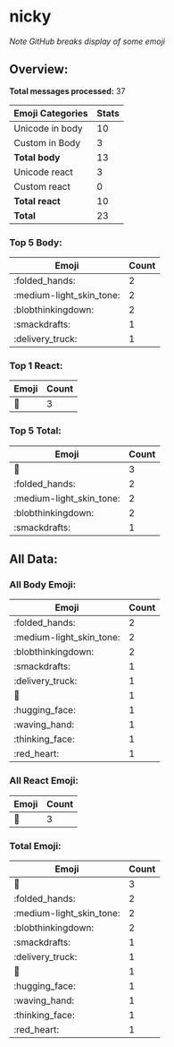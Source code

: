 # nicky

*Note GitHub breaks display of some emoji*

## Overview:

**Total messages processed:** 37

Emoji Categories | Stats
-------|--------
Unicode in body | 10
Custom in Body | 3
**Total body** | 13
Unicode react | 3
Custom react | 0
**Total react** | 10
**Total** | 23

### Top 5 Body:

Emoji | Count
-------|--------
:folded_hands: | 2
:medium-light_skin_tone: | 2
:blobthinkingdown: | 2
:smackdrafts: | 1
:delivery_truck: | 1

### Top 1 React:

Emoji | Count
-------|--------
💯 | 3

### Top 5 Total:

Emoji | Count
-------|--------
💯 | 3
:folded_hands: | 2
:medium-light_skin_tone: | 2
:blobthinkingdown: | 2
:smackdrafts: | 1

## All Data:

### All Body Emoji:

Emoji | Count
-------|--------
:folded_hands: | 2
:medium-light_skin_tone: | 2
:blobthinkingdown: | 2
:smackdrafts: | 1
:delivery_truck: | 1
:pancakes: | 1
:hugging_face: | 1
:waving_hand: | 1
:thinking_face: | 1
:red_heart: | 1

### All React Emoji:

Emoji | Count
-------|--------
💯 | 3

### Total Emoji:

Emoji | Count
-------|--------
💯 | 3
:folded_hands: | 2
:medium-light_skin_tone: | 2
:blobthinkingdown: | 2
:smackdrafts: | 1
:delivery_truck: | 1
:pancakes: | 1
:hugging_face: | 1
:waving_hand: | 1
:thinking_face: | 1
:red_heart: | 1

